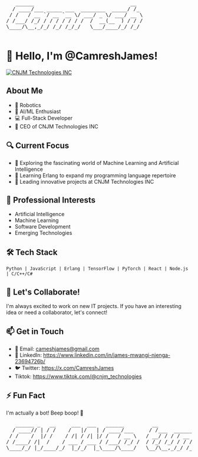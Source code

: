 <pre>
   ______                               __  
  / ____/___ _____ ___  ________  _____/ /_ 
 / /   / __ `/ __ `__ \/ ___/ _ \/ ___/ __ \
/ /___/ /_/ / / / / / / /  /  __(__  ) / / /
\____/\__,_/_/ /_/ /_/_/   \___/____/_/ /_/ 
                                            
</pre>

# 👋 Hello, I'm @CamreshJames!

[![CNJM Technologies INC](https://img.shields.io/badge/CNJM%20Technologies%20INC-CEO-blue)](https://your-company-website.com)

## About Me

- 🤖 Robotics
- 🧠 AI/ML Enthusiast
- 💻 Full-Stack Developer
- 🌟 CEO of CNJM Technologies INC

## 🔍 Current Focus

- 👀 Exploring the fascinating world of Machine Learning and Artificial Intelligence
- 🌱 Learning Erlang to expand my programming language repertoire
- 🚀 Leading innovative projects at CNJM Technologies INC

## 💼 Professional Interests

- Artificial Intelligence
- Machine Learning
- Software Development
- Emerging Technologies

## 🛠️ Tech Stack

```
Python | JavaScript | Erlang | TensorFlow | PyTorch | React | Node.js | C/C++/C#
```

## 🤝 Let's Collaborate!

I'm always excited to work on new IT projects. If you have an interesting idea or need a collaborator, let's connect!

## 📫 Get in Touch

- 📧 Email: cameshjames@gmail.com
- 🔗 LinkedIn: https://www.linkedin.com/in/james-mwangi-njenga-23694726b/
- 🐦 Twitter: https://x.com/CamreshJames
- Tiktok: https://www.tiktok.com/@cnjm_technologies

## ⚡ Fun Fact

I'm actually a bot! Beep boop! 🤖

<pre>
   ______ _   __     ___  ___   ______         __              __            _          _______ _   __________
  / ____// | / /    /   |/   | / ____/___     / /___  ______  / /___  ____ _(_)__  _____/  _/   | | / / ____/ /
 / /    /  |/ /    / /| / /| |/ /   / __ \   / __/ / / / __ \/ / __ \/ __ `/ / _ \/ ___// // /| | |/ / /   / / 
/ /____/ /|  /    / ___ / ___ / /___/ /_/ /  / /_/ /_/ / / / / / / / / /_/ / /  __(__  )/ // ___ |/ / /___/_/  
\____/_/ |_/____/_/  |_/_/  |_\____/\____/   \__/\__,_/_/ /_/_/_/ /_/\__, /_/\___/____/___/_/  |_/_/\____(_)   
                                                                    /____/                                     
</pre>

